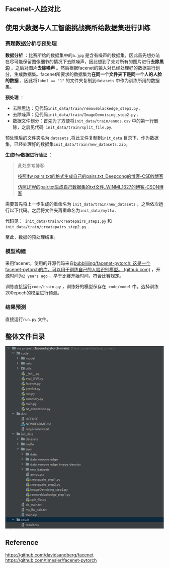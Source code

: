 ## Facenet-人脸对比
## 使用大数据与人工智能挑战赛所给数据集进行训练

### 赛题数据分析与预处理

**数据分析** ：比赛所给的数据集中的```a.jpg``` 是含有噪声的数据集，因此首先想办法在尽可能保留图像细节的情况下去除噪声，因此想到了先对所有的图片进行**去除黑边** ，之后对图片**去除噪声** 。然后根据facenet的输入对已经处理好的数据进行划分，生成数据集。facenet所要求的数据集为**在同一个文件夹下是同一个人的人脸的数据** ，因此将```label == "1"``` 的文件夹复制到```datasets``` 中作为训练所用的数据集。

**预处理** ：

- 去除黑边：见代码```init_data/train/removeblackedge_step1.py``` . 
- 去除噪声：见代码```init_data/train/ImageDenoising_step2.py``` .
- 数据文件划分：首先为了方便将```init_data/train/annos.csv``` 中的第一行删除，之后见代码``` init_data/train/split_file.py```.

预处理后的文件夹名为·```datasets``` ,将此文件复制到```init_data``` 目录下，作为数据集，已经处理好的数据集```init_data/train/new_datasets.zip```。

**生成lfw数据进行验证** ：

> 此处参考博客:
>
> [按照lfw pairs.txt的格式生成自己的pairs.txt_Deepcong的博客-CSDN博客](https://blog.csdn.net/DeepCBW/article/details/102698947)
>
> [仿照LFW的pair.txt生成自己数据集的txt文件_WINMI_1627的博客-CSDN博客](https://blog.csdn.net/qq_38702419/article/details/88711327)

需要首先将上一步生成的重命名为 ```init_data/train/new_datasets``` ，之后依次运行以下代码。之后将文件夹再重命名为```init_data/mylfw``` .

代码见：``` init_data/train/createpairs_step1.py``` 和 ``` init_data/train/createpairs_step2.py``` .

至此，数据的预处理结束。

### 模型构建

采用facenet，使用的开源代码来自[bubbliiiing/facenet-pytorch: 这是一个facenet-pytorch的库，可以用于训练自己的人脸识别模型。 (github.com)](https://github.com/bubbliiiing/facenet-pytorch) ，开源时间为```2 years ago``` ，早于比赛开始时间，符合比赛规定。

训练直接运行```code/train.py``` ，训练好的模型保存在``` code/model``` 中。选择训练200epoch的模型进行预测。

### 结果预测

直接运行```run.py``` 文件。

## 整体文件目录

![image-20221201223002783](https://raw.githubusercontent.com/2351548518/images/main/20221201/image-20221201223002783.png)

## Reference

https://github.com/davidsandberg/facenet  
https://github.com/timesler/facenet-pytorch  



